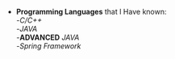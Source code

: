 - **Programming Languages** that I Have known:</br>
 -*C/C++*</br>
 -*JAVA* </br>
 -**ADVANCED** *JAVA* </br>
 -*Spring Framework* </br>
